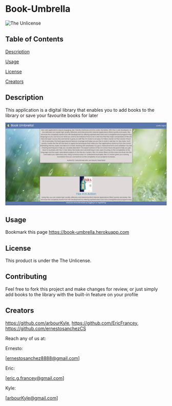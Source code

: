 # Book-Umbrella
![The Unlicense](https://img.shields.io/badge/license-The%20Unlicense-blue.svg)
## Table of Contents

[Description](#description)

[Usage](#usage)

[License](#license)

[Creators](#creators)

## Description
This application is a digital library that enables you to add books to the library or save your favourite books for later


![](public/img/mainPageSample.jpg)


## Usage
Bookmark this page https://book-umbrella.herokuapp.com




## License
This product is under the The Unlicense.




## Contributing
Feel free to fork this project and make changes for review, or just simply add books to the library with the built-in feature on your profile




## Creators
https://github.com/arbourKyle, https://github.com/EricFrancey, https://github.com/ernestosanchezCS 

Reach any of us at: 

Ernesto:

[ernestosanchez8888@gmail.com]

Eric:

[eric.g.francey@gmail.com]

Kyle:

[arbourKyle@gmail.com]
